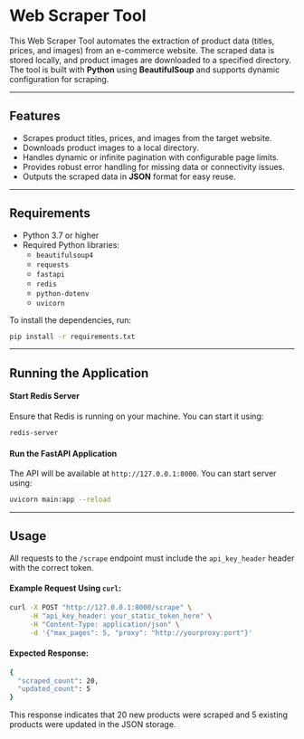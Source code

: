 # Web Scraper Tool

This Web Scraper Tool automates the extraction of product data (titles, prices, and images) from an e-commerce website. The scraped data is stored locally, and product images are downloaded to a specified directory. The tool is built with **Python** using **BeautifulSoup** and supports dynamic configuration for scraping.

---

## Features

- Scrapes product titles, prices, and images from the target website.
- Downloads product images to a local directory.
- Handles dynamic or infinite pagination with configurable page limits.
- Provides robust error handling for missing data or connectivity issues.
- Outputs the scraped data in **JSON** format for easy reuse.

---

## Requirements

- Python 3.7 or higher
- Required Python libraries:
  - `beautifulsoup4`
  - `requests`
  - `fastapi`
  - `redis`
  - `python-dotenv`
  - `uvicorn`

To install the dependencies, run:

```bash
pip install -r requirements.txt
```

---

## Running the Application

#### Start Redis Server

Ensure that Redis is running on your machine. You can start it using:

```bash
redis-server
```

#### Run the FastAPI Application

The API will be available at `http://127.0.0.1:8000`. You can start server using:

```bash
uvicorn main:app --reload
```

---

## Usage

All requests to the `/scrape` endpoint must include the `api_key_header` header with the correct token.
#### Example Request Using `curl`:

```bash
curl -X POST "http://127.0.0.1:8000/scrape" \
     -H "api_key_header: your_static_token_here" \
     -H "Content-Type: application/json" \
     -d '{"max_pages": 5, "proxy": "http://yourproxy:port"}'
```

#### Expected Response:
```bash
{
  "scraped_count": 20,
  "updated_count": 5
}
```

This response indicates that 20 new products were scraped and 5 existing products were updated in the JSON storage.